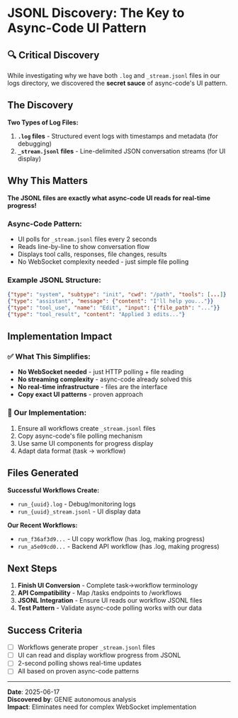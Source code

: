 # JSONL Discovery: The Key to Async-Code UI Pattern

## 🔍 Critical Discovery

While investigating why we have both `.log` and `_stream.jsonl` files in our logs directory, we discovered the **secret sauce** of async-code's UI pattern.

## The Discovery

**Two Types of Log Files:**

1. **`.log` files** - Structured event logs with timestamps and metadata (for debugging)
2. **`_stream.jsonl` files** - Line-delimited JSON conversation streams (for UI display)

## Why This Matters

**The JSONL files are exactly what async-code UI reads for real-time progress!**

### Async-Code Pattern:
- UI polls for `_stream.jsonl` files every 2 seconds
- Reads line-by-line to show conversation flow
- Displays tool calls, responses, file changes, results
- No WebSocket complexity needed - just simple file polling

### Example JSONL Structure:
```json
{"type": "system", "subtype": "init", "cwd": "/path", "tools": [...]}
{"type": "assistant", "message": {"content": "I'll help you..."}}
{"type": "tool_use", "name": "Edit", "input": {"file_path": "..."}}
{"type": "tool_result", "content": "Applied 3 edits..."}
```

## Implementation Impact

### ✅ What This Simplifies:
- **No WebSocket needed** - just HTTP polling + file reading
- **No streaming complexity** - async-code already solved this
- **No real-time infrastructure** - files are the interface
- **Copy exact UI patterns** - proven approach

### 🎯 Our Implementation:
1. Ensure all workflows create `_stream.jsonl` files
2. Copy async-code's file polling mechanism
3. Use same UI components for progress display
4. Adapt data format (task → workflow)

## Files Generated

**Successful Workflows Create:**
- `run_{uuid}.log` - Debug/monitoring logs
- `run_{uuid}_stream.jsonl` - UI display data

**Our Recent Workflows:**
- `run_f36af3d9...` - UI copy workflow (has .log, making progress)
- `run_a5e09cd0...` - Backend API workflow (has .log, making progress)

## Next Steps

1. **Finish UI Conversion** - Complete task→workflow terminology
2. **API Compatibility** - Map /tasks endpoints to /workflows
3. **JSONL Integration** - Ensure UI reads our workflow JSONL files
4. **Test Pattern** - Validate async-code polling works with our data

## Success Criteria

- [ ] Workflows generate proper `_stream.jsonl` files
- [ ] UI can read and display workflow progress from JSONL
- [ ] 2-second polling shows real-time updates
- [ ] All based on proven async-code patterns

---

**Date**: 2025-06-17  
**Discovered by**: GENIE autonomous analysis  
**Impact**: Eliminates need for complex WebSocket implementation